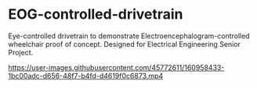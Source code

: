 # EOG-controlled-drivetrain
Eye-controlled drivetrain to demonstrate Electroencephalogram-controlled wheelchair proof of concept. Designed for Electrical Engineering Senior Project.

https://user-images.githubusercontent.com/45772611/160958433-1bc00adc-d656-48f7-b4fd-d4619f0c6873.mp4
